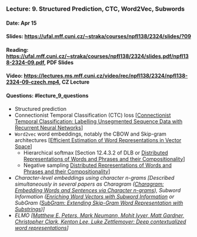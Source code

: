 ### Lecture: 9. Structured Prediction, CTC, Word2Vec, Subwords
#### Date: Apr 15
#### Slides: https://ufal.mff.cuni.cz/~straka/courses/npfl138/2324/slides/?09
#### Reading: https://ufal.mff.cuni.cz/~straka/courses/npfl138/2324/slides.pdf/npfl138-2324-09.pdf, PDF Slides
#### Video: https://lectures.ms.mff.cuni.cz/video/rec/npfl138/2324/npfl138-2324-09-czech.mp4, CZ Lecture
#### Questions: #lecture_9_questions

- Structured prediction
- Connectionist Temporal Classification (CTC) loss [[Connectionist Temporal Classification: Labelling Unsegmented Sequence Data with Recurrent Neural Networks](https://www.cs.toronto.edu/~graves/icml_2006.pdf)]
- `Word2vec` word embeddings, notably the CBOW and Skip-gram architectures [[Efficient Estimation of Word Representations in Vector Space](https://arxiv.org/abs/1301.3781)]
  - Hierarchical softmax [Section 12.4.3.2 of DLB or [Distributed Representations of Words and Phrases and their Compositionality](https://arxiv.org/abs/1310.4546)]
  - Negative sampling [Distributed Representations of Words and Phrases and their Compositionality](https://arxiv.org/abs/1310.4546)]
- _Character-level embeddings using character n-grams [Described simultaneously in several papers as Charagram ([Charagram: Embedding Words and Sentences via Character n-grams](https://arxiv.org/abs/1607.02789)), Subword Information ([Enriching Word Vectors with Subword Information](https://arxiv.org/abs/1607.04606) or SubGram ([SubGram: Extending Skip-Gram Word Representation with Substrings](http://link.springer.com/chapter/10.1007/978-3-319-45510-5_21))]_
- _ELMO [[Matthew E. Peters, Mark Neumann, Mohit Iyyer, Matt Gardner, Christopher Clark, Kenton Lee, Luke Zettlemoyer: Deep contextualized word representations](https://arxiv.org/abs/1802.05365)]_
